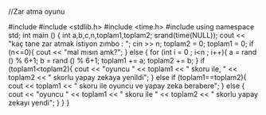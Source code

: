 //Zar atma oyunu

#include <iostream>
#include <stdlib.h>
#include <time.h>
#include <cmath>
using namespace std;
int main () {
    int a,b,c,n,toplam1,toplam2;
    srand(time(NULL));
    cout << "kaç tane zar atmak istiyon zımbo : ";
    cin >> n;
    toplam2 = 0;
    toplam1 = 0;
    if (n<=0){
        cout << "mal mısın amk?";
    }
    else {
        for (int i = 0 ; i<n ; i++){
        a = rand () % 6+1;
        b = rand () % 6+1;
        toplam1 += a;
        toplam2 += b;
        }
        if (toplam1<toplam2){
            cout << "oyuncu " << toplam1 << " skoru ile, " << toplam2 << " skorlu yapay zekaya yenildi";
        }
        else if (toplam1==toplam2){
            cout << toplam1 << " skoru ile oyuncu ve yapay zeka berabere";
        }
        else {
            cout << "oyuncu " << toplam1 << " skoru ile " << toplam2 << " skorlu yapay zekayı yendi";
        }
    }
}



